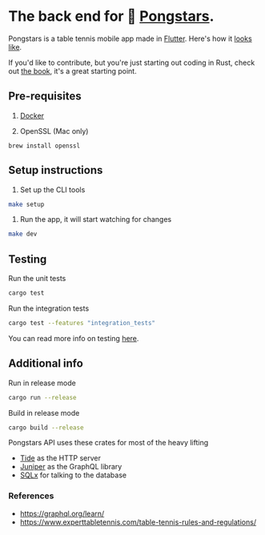 # The back end for 🏓 [Pongstars](https://github.com/jondeaves/pongstars).
Pongstars is a table tennis mobile app made in [Flutter](https://flutter.dev/). Here's how it [looks like](https://www.figma.com/file/wLqZVZWcI0nSSIdq4LvNXg/PongStars-app-design-iOS?node-id=0%3A1).


If you'd like to contribute, but you're just starting out coding in Rust, check out [the book](https://doc.rust-lang.org/book/foreword.html), it's a great starting point.

## Pre-requisites

1. [Docker](https://www.docker.com/get-started)

1. OpenSSL (Mac only)

```
brew install openssl
```

## Setup instructions

1. Set up the CLI tools

```sh
make setup
```

1. Run the app, it will start watching for changes

```sh
make dev
```

## Testing

Run the unit tests
```sh
cargo test
```

Run the integration tests
```sh
cargo test --features "integration_tests"
```

You can read more info on testing [here](docs/Testing.md).


## Additional info

Run in release mode
```sh
cargo run --release
```


Build in release mode
```sh
cargo build --release
```

Pongstars API uses these crates for most of the heavy lifting

- [Tide](https://github.com/http-rs/tide) as the HTTP server
- [Juniper](https://crates.io/crates/juniper) as the GraphQL library
- [SQLx](https://github.com/launchbadge/sqlx) for talking to the database

### References

- https://graphql.org/learn/
- https://www.experttabletennis.com/table-tennis-rules-and-regulations/